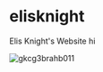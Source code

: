 # elisknight
Elis Knight's Website
hi

![gkcg3brahb011](https://user-images.githubusercontent.com/79674007/109324412-8b02db80-784c-11eb-9a9f-caecaf213b1d.png)
